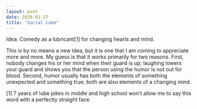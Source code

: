 ```yaml
---
layout: post
date: 2020-01-27
title: "Social Lube"
---
```


Idea: Comedy as a lubricant[1] for changing hearts and mind.

This is by no means a new idea, but it is one that I am coming to appreciate more and more. My guess is that it works primarily for two reasons. First, nobody changes his or her mind when their guard is up; laughing lowers your guard and shows you that the person using the humor is not out for blood. Second, humor usually has both the elements of something unexpected and something true; both are also elements of a changing mind.

[1] 7 years of lube jokes in middle and high school won’t allow me to say this word with a perfectly straight face.  
